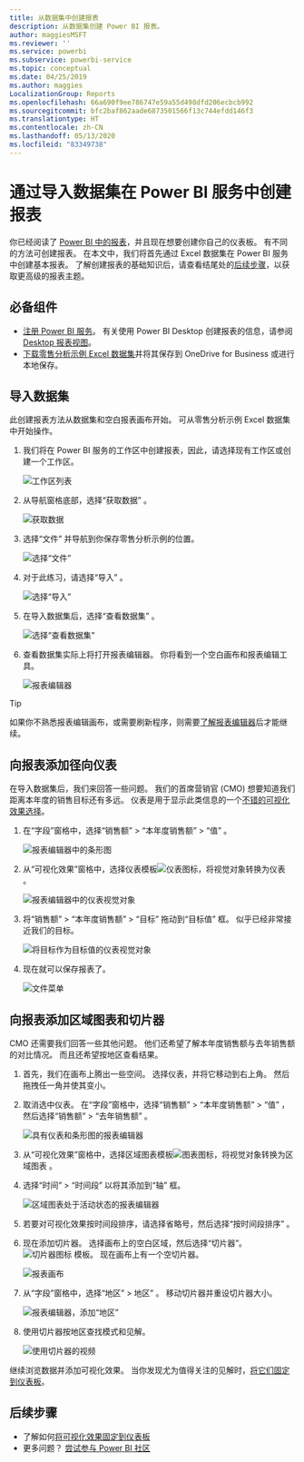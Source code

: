 ```yaml
---
title: 从数据集中创建报表
description: 从数据集创建 Power BI 报表。
author: maggiesMSFT
ms.reviewer: ''
ms.service: powerbi
ms.subservice: powerbi-service
ms.topic: conceptual
ms.date: 04/25/2019
ms.author: maggies
LocalizationGroup: Reports
ms.openlocfilehash: 66a690f9ee786747e59a55d498dfd206ecbcb992
ms.sourcegitcommit: bfc2baf862aade6873501566f13c744efdd146f3
ms.translationtype: HT
ms.contentlocale: zh-CN
ms.lasthandoff: 05/13/2020
ms.locfileid: "83349738"
---
```

# <a name="create-a-report-in-the-power-bi-service-by-importing-a-dataset"></a>通过导入数据集在 Power BI 服务中创建报表
你已经阅读了 [Power BI 中的报表](../consumer/end-user-reports.md)，并且现在想要创建你自己的仪表板。 有不同的方法可创建报表。 在本文中，我们将首先通过 Excel 数据集在 Power BI 服务中创建基本报表。 了解创建报表的基础知识后，请查看结尾处的[后续步骤](#next-steps)，以获取更高级的报表主题。  

## <a name="prerequisites"></a>必备组件
- [注册 Power BI 服务](../fundamentals/service-self-service-signup-for-power-bi.md)。 有关使用 Power BI Desktop 创建报表的信息，请参阅 [Desktop 报表视图](desktop-report-view.md)。 
- [下载零售分析示例 Excel 数据集](https://go.microsoft.com/fwlink/?LinkId=529778)并将其保存到 OneDrive for Business 或进行本地保存。

## <a name="import-the-dataset"></a>导入数据集
此创建报表方法从数据集和空白报表画布开始。 可从零售分析示例 Excel 数据集中开始操作。

1. 我们将在 Power BI 服务的工作区中创建报表，因此，请选择现有工作区或创建一个工作区。
   
   ![工作区列表](media/service-report-create-new/power-bi-workspaces2.png)
2. 从导航窗格底部，选择“获取数据”  。
   
   ![获取数据](media/service-report-create-new/power-bi-get-data3.png)
3. 选择“文件”  并导航到你保存零售分析示例的位置。
   
    ![选择“文件”](media/service-report-create-new/power-bi-select-files.png)
4. 对于此练习，请选择“导入”  。
   
   ![选择“导入”](media/service-report-create-new/power-bi-import.png)
5. 在导入数据集后，选择“查看数据集”  。
   
   ![选择“查看数据集”](media/service-report-create-new/power-bi-view-dataset.png)
6. 查看数据集实际上将打开报表编辑器。  你将看到一个空白画布和报表编辑工具。
   
   ![报表编辑器](media/service-report-create-new/power-bi-blank-report.png)

> [!TIP]
> 如果你不熟悉报表编辑画布，或需要刷新程序，则需要[了解报表编辑器](service-the-report-editor-take-a-tour.md)后才能继续。 
> 

## <a name="add-a-radial-gauge-to-the-report"></a>向报表添加径向仪表
在导入数据集后，我们来回答一些问题。  我们的首席营销官 (CMO) 想要知道我们距离本年度的销售目标还有多远。 仪表是用于显示此类信息的一个[不错的可视化效果选择](../visuals/power-bi-report-visualizations.md)。

1. 在“字段”窗格中，选择“销售额”   > “本年度销售额”   > “值”  。
   
    ![报表编辑器中的条形图](media/service-report-create-new/power-bi-report-step1.png)
2. 从“可视化效果”窗格中，选择仪表模板![仪表图标](media/service-report-create-new/powerbi-gauge-icon.png)，将视觉对象转换为仪表  。
   
    ![报表编辑器中的仪表视觉对象](media/service-report-create-new/power-bi-report-step2.png)
3. 将“销售额”   > “本年度销售额”   > “目标”  拖动到“目标值”  框。 似乎已经非常接近我们的目标。
   
    ![将目标作为目标值的仪表视觉对象](media/service-report-create-new/power-bi-report-step3.png)
4. 现在就可以保存报表了。
   
   ![文件菜单](media/service-report-create-new/powerbi-save.png)

## <a name="add-an-area-chart-and-slicer-to-the-report"></a>向报表添加区域图表和切片器
CMO 还需要我们回答一些其他问题。 他们还希望了解本年度销售额与去年销售额的对比情况。 而且还希望按地区查看结果。

1. 首先，我们在画布上腾出一些空间。 选择仪表，并将它移动到右上角。 然后拖拽任一角并使其变小。
2. 取消选中仪表。 在“字段”窗格中，选择“销售额”   > “本年度销售额”   > “值”  ，然后选择“销售额”   > “去年销售额”  。
   
    ![具有仪表和条形图的报表编辑器](media/service-report-create-new/power-bi-report-step4.png)
3. 从“可视化效果”窗格中，选择区域图表模板![图表图标](media/service-report-create-new/power-bi-areachart-icon.png)，将视觉对象转换为区域图表  。
4. 选择“时间”   > “时间段”  以将其添加到“轴”  框。
   
    ![区域图表处于活动状态的报表编辑器](media/service-report-create-new/power-bi-report-step5.png)
5. 若要对可视化效果按时间段排序，请选择省略号，然后选择“按时间段排序”  。
6. 现在添加切片器。 选择画布上的空白区域，然后选择“切片器”。 ![切片器图标](media/service-report-create-new/power-bi-slicer-icon.png) 模板。 现在画布上有一个空切片器。
   
    ![报表画布](media/service-report-create-new/power-bi-report-step6.png)    
7. 从“字段”窗格中，选择“地区”   > 地区”  。 移动切片器并重设切片器大小。
   
    ![报表编辑器，添加“地区”](media/service-report-create-new/power-bi-report-step7.png)  
8. 使用切片器按地区查找模式和见解。
   
   ![使用切片器的视频](media/service-report-create-new/power-bi-slicer-video2.gif)  

继续浏览数据并添加可视化效果。 当你发现尤为值得关注的见解时，[将它们固定到仪表板](service-dashboard-pin-tile-from-report.md)。

## <a name="next-steps"></a>后续步骤

* 了解如何[将可视化效果固定到仪表板](service-dashboard-pin-tile-from-report.md)   
* 更多问题？ [尝试参与 Power BI 社区](https://community.powerbi.com/)
